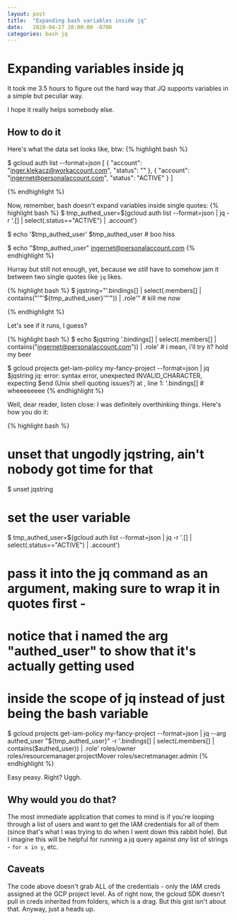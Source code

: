 ```yaml
---
layout: post
title:  "Expanding bash variables inside jq"
date:   2020-04-27 20:00:00 -0700
categories: bash jq
---
```

# Expanding variables inside jq

It took me 3.5 hours to figure out the hard way that JQ supports variables in a simple but peculiar way. 

I hope it really helps somebody else.

## How to do it

Here's what the data set looks like, btw:
{% highlight bash %}

$ gcloud auth list --format=json
[
  {
    "account": "inger.klekacz@workaccount.com",
    "status": ""
  },
  {
    "account": "ingernet@personalaccount.com",
    "status": "ACTIVE"
  }
]

{% endhighlight %}

Now, remember, bash doesn't expand variables inside single quotes:
{% highlight bash %}
$ tmp_authed_user=$(gcloud auth list --format=json | jq -r '.[] | select(.status=="ACTIVE") | .account')

$ echo '$tmp_authed_user'
$tmp_authed_user            # boo hiss

$ echo "$tmp_authed_user"
ingernet@personalaccount.com 
{% endhighlight %}

Hurray but still not enough, yet, because we _still_ have to somehow jam it between two single quotes like `jq` likes.

{% highlight bash %}
$ jqstring="'.bindings[] | select(.members[] | contains("'"'${tmp_authed_user}'"'")) | .role'"     # kill me now

{% endhighlight %}

Let's see if it runs, I guess?

{% highlight bash %}
$ echo $jqstring
'.bindings[] | select(.members[] | contains("ingernet@personalaccount.com")) | .role'  # i mean, i'll try it? hold my beer

$ gcloud projects get-iam-policy my-fancy-project --format=json | jq $jqstring
jq: error: syntax error, unexpected INVALID_CHARACTER, expecting $end (Unix shell quoting issues?) at <top-level>, line 1:
'.bindings[]                 # wheeeeeeee
{% endhighlight %}


Well, dear reader, listen close: I was definitely overthinking things. Here's how you do it:

{% highlight bash %}
# unset that ungodly jqstring, ain't nobody got time for that
$ unset jqstring

# set the user variable
$ tmp_authed_user=$(gcloud auth list --format=json | jq -r '.[] | select(.status=="ACTIVE") | .account')

# pass it into the jq command as an argument, making sure to wrap it in quotes first - 
# notice that i named the arg "authed_user" to show that it's actually getting used 
# inside the scope of jq instead of just being the bash variable

$ gcloud projects get-iam-policy my-fancy-project --format=json | jq --arg authed_user "${tmp_authed_user}" -r '.bindings[] | select(.members[] | contains($authed_user)) | .role'
roles/owner
roles/resourcemanager.projectMover
roles/secretmanager.admin
{% endhighlight %}

Easy peasy. Right? Uggh.

## Why would you do that?

The most immediate application that comes to mind is if you're looping through a list of users and want to get the IAM credentials for all of them (since that's what I was trying to do when I went down this rabbit hole). But I imagine this will be helpful for running a jq query against _any_ list of strings - `for x in y`, etc. 

## Caveats

The code above doesn't grab ALL of the credentials - only the IAM creds assigned at the GCP project level. As of right now, the gcloud SDK doesn't pull in creds inherited from folders, which is a drag. But this gist isn't about that. Anyway, just a heads up.